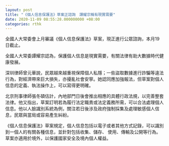 ```yaml
---
layout: post
title: "《個人信息保護法》草案正諮詢　譚耀宗稱有現實需要"
date: 2020-11-09 08:55:28.000000000 +08:00
categories: rthk
---
```


全國人大常委會上月審議《個人信息保護法》草案，現正進行公眾諮詢，本月19日截止。

全國人大常委譚耀宗認為，保護個人信息是現實需要，有關法律有助大數據時代健康發展。

深圳律師曾元華說，民眾越來越重視保障個人私隱；一些盜取數據進行詐騙等違法行為，對經濟帶來巨大損失，亦擾亂社會安寧。她認同應加強報法，但草案對個人信息的定義、執法操作上，可以寫得更明確。

北京刑事律師張冬碩估計，內地部門日後會推出相應的具體行政法規，以完善整套法律。他又指出，草案訂明若為履行法定職責或法定義務所需，可以合法處理個人信息。他以人臉識別系統為例，關注若日後涉及政府強制採集及處理敏感個人信息，民眾與當局或容易產生糾紛。

《個人信息保護法》草案規定，個人信息包括以電子或者其他方式記錄，可以識別到一個人的有關各種信息，並針對包括收集、儲存、 使用、傳輸及公開等行為。草案亦適用於境外，以保護國家安全及境內個人權益。

